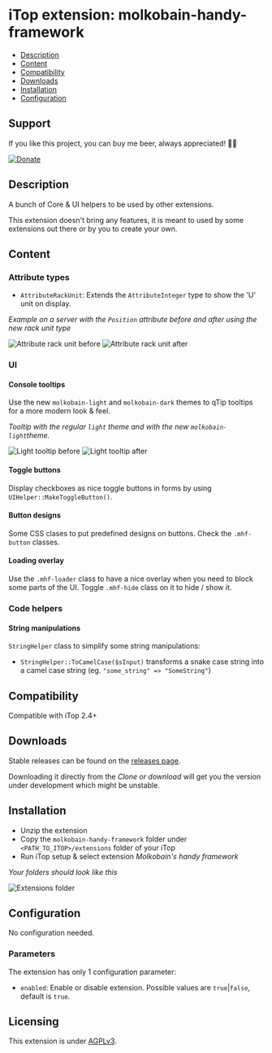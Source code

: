 # iTop extension: molkobain-handy-framework
* [Description](#description)
* [Content](#content)
* [Compatibility](#compatibility)
* [Downloads](#downloads)
* [Installation](#installation)
* [Configuration](#configuration)

## Support
If you like this project, you can buy me beer, always appreciated! 🍻😁

[![Donate](https://img.shields.io/static/v1?label=Donate&message=Molkobain%20I/O&color=green&style=flat&logo=paypal)](https://www.paypal.com/cgi-bin/webscr?cmd=_s-xclick&hosted_button_id=BZR88J33D4RG6&source=url)

## Description
A bunch of Core & UI helpers to be used by other extensions.

This extension doesn't bring any features, it is meant to used by some extensions out there or by you to create your own.

## Content
### Attribute types
* `AttributeRackUnit`: Extends the `AttributeInteger` type to show the 'U' unit on display.

*Example on a server with the `Position` attribute before and after using the new rack unit type*

 ![Attribute rack unit before](docs/mhf-attributerackunit-01-before.png)
 ![Attribute rack unit after](docs/mhf-attributerackunit-01-after.png)

### UI
#### Console tooltips
Use the new `molkobain-light` and `molkobain-dark` themes to qTip tooltips for a more modern look & feel.

*Tooltip with the regular `light` theme and with the new `molkobain-light`theme.*

![Light tooltip before](docs/mhf-tooltip-light-01-before.png)
![Light tooltip after](docs/mhf-tooltip-light-01-after.png)

#### Toggle buttons
Display checkboxes as nice toggle buttons in forms by using `UIHelper::MakeToggleButton()`.

#### Button designs
Some CSS clases to put predefined designs on buttons. Check the `.mhf-button` classes.

#### Loading overlay
Use the `.mhf-loader` class to have a nice overlay when you need to block some parts of the UI.
Toggle `.mhf-hide` class on it to hide / show it.

### Code helpers
#### String manipulations
`StringHelper` class to simplify some string manipulations:
* `StringHelper::ToCamelCase($sInput)` transforms a snake case string into a camel case string (eg. `"some_string" => "SomeString"`) 

## Compatibility
Compatible with iTop 2.4+

## Downloads
Stable releases can be found on the [releases page](https://github.com/Molkobain/itop-handy-framework/releases).

Downloading it directly from the *Clone or download* will get you the version under development which might be unstable.

## Installation
* Unzip the extension
* Copy the ``molkobain-handy-framework`` folder under ``<PATH_TO_ITOP>/extensions`` folder of your iTop
* Run iTop setup & select extension *Molkobain's handy framework*

*Your folders should look like this*

![Extensions folder](docs/mhf-install.png)

## Configuration
No configuration needed.

### Parameters
The extension has only 1 configuration parameter:
  * `enabled`: Enable or disable extension. Possible values are `true`|`false`, default is `true`.


## Licensing
This extension is under [AGPLv3](https://en.wikipedia.org/wiki/GNU_Affero_General_Public_License).
